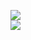 [![](https://img.shields.io/badge/Made%20With-Github%20Spray-lightgrey.svg?style=for-the-badge&logo=github)](https://github.com/Annihil/github-spray#19723)  
[![](https://i.imgur.com/2DrTn0Z.gif)](https://github.com/Annihil/github-spray)